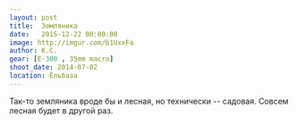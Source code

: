 ```yaml
---
layout: post
title:  Земляника
date:   2015-12-22 00:00:00
image: http://imgur.com/b1UxxFa
author: К.С.
gear: [E-300 , 35mm macro]
shoot_date: 2014-07-02
location: Ёльбаза
---
```


Так-то земляника вроде бы и лесная, но технически -- садовая. Совсем лесная будет в другой раз.
